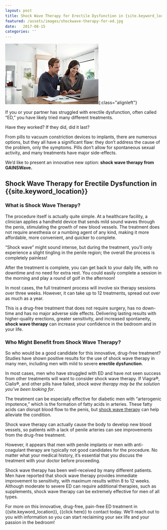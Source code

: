 ```yaml
---
layout: post
title: Shock Wave Therapy for Erectile Dysfunction in {site.keyword_location}}
featured: /assets/images/shockwave-therapy-for-ed.jpg
date:   2017-08-15
categories: ''
---
```

![Shock Wave Therapy for Erectile Dysfunction in {site.keyword_location}}](/assets/images/shockwave-therapy-for-ed.jpg){:class="alignleft"}
<p>If you or your partner has struggled with erectile dysfunction, often called “ED,” you have likely tried many different treatments.</p>

<p>Have they worked? If they did, did it last?</p>

<p>From pills to vacuum constriction devices to implants, there are numerous options, but they all have a significant flaw: they don’t address the cause of the problem, only the symptoms. Pills don’t allow for spontaneous sexual activity, and many treatments have major side-effects.</p>
<p>We’d like to present an innovative new option: <strong>shock wave therapy from GAINSWave.</strong></p>
<h2>Shock Wave Therapy for Erectile Dysfunction in {{site.keyword_location}}</h2>
<h3>What is Shock Wave Therapy?</h3>
<p>The procedure itself is actually quite simple. At a healthcare facility, a clinician applies a handheld device that sends mild sound waves through the penis, stimulating the growth of new blood vessels. The treatment does not require anesthesia or a numbing agent of any kind, making it more affordable, more convenient, and quicker to complete.</p>

<p>“Shock wave” might sound intense, but during the treatment, you’ll only experience a slight tingling in the penile region; the overall the process is completely painless!</p>

<p>After the treatment is complete, you can get back to your daily life, with no downtime and no need for extra rest. You could easily complete a session in the morning and play a round of golf in the afternoon!</p>

<p>In most cases, the full treatment process will involve six therapy sessions over three weeks. However, it can take up to 12 treatments, spread out over as much as a year.</p>

<p>This is a drug-free treatment that does not require surgery, has no down-time and has no major adverse side effects. Delivering lasting results with higher-quality erections, greater sensitivity, and increased spontaneity, <strong>shock wave therapy</strong> can increase your confidence in the bedroom and in your life.</p>
<h3>Who Might Benefit from Shock Wave Therapy? </h3>
<p>So who would be a good candidate for this innovative, drug-free treatment? Studies have shown positive results for the use of shock wave therapy in many men, including men with mild to severe <strong>erectile dysfunction</strong>.</p>

<p>In most cases, men who have struggled with ED and have not seen success from other treatments will want to consider shock wave therapy. If Viagra®, Cialis®, and other pills have failed, <i>shock wave therapy may be the solution you’ve been looking for</i>.</p>

<p>The treatment can be especially effective for diabetic men with “arterogenic impotence,” which is the formation of fatty acids in arteries. These fatty acids can disrupt blood flow to the penis, but <u>shock wave therapy</u> can help alleviate the condition. </p>

<p>Shock wave therapy can actually cause the body to develop new blood vessels, so patients with a lack of penile arteries can see improvements from the drug-free treatment.</p>

<p>However, it appears that men with penile implants or men with anti-coagulant therapy are typically not good candidates for the procedure. No matter what your medical history, it’s essential that you discuss the treatment with your doctor before proceeding.</p>

<p>Shock wave therapy has been well-received by many different patients. Men have reported that shock wave therapy provides immediate improvement to sensitivity, with maximum results within 8 to 12 weeks. Although moderate to severe ED can require additional therapies, such as supplements, shock wave therapy can be extremely effective for men of all types.</p>

<p>For more on this innovative, drug-free, pain-free ED treatment in {{site.keyword_location}}, {{click here}} to contact today. We’ll reach out to you with information so you can start reclaiming your sex life and your passion in the bedroom!</p>
